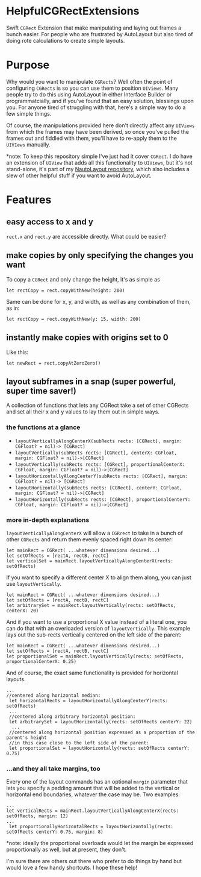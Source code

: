 # HelpfulCGRectExtensions
Swift `CGRect` Extension that make manipulating and laying out frames a bunch easier. For people who are frustrated by AutoLayout but also tired of doing rote calculations to create simple layouts.

# Purpose
Why would you want to manipulate `CGRects`? Well often the point of configuring `CGRects` is so you can use them to position `UIViews`. Many people try to do this using AutoLayout in either Interface Builder or programmatcially, and if you've found that an easy solution, blessings upon you. For anyone tired of struggling with that, here's a simple way to do a few simple things.

Of course, the manipulations provided here don't directly affect any `UIViews` from which the frames may have been derived, so once you've pulled the frames out and fiddled with them, you'll have to re-apply them to the `UIVIews` manually. 

*note: To keep this repository simple I've just had it cover `CGRect`. I do have an extension of `UIView` that adds all this functionality to `UIViews`, but it's not stand-alone, it's part of my [NautoLayout repository]( https://github.com/SwingsetTheory/NautoLayout.git), which also includes a slew of other helpful stuff if you want to avoid AutoLayout.

# Features
## easy access to x and y
`rect.x` and `rect.y` are accessible directly. What could be easier?

## make copies by only specifying the changes you want
To copy a `CGRect` and only change the height, it's as simple as 
```
let rectCopy = rect.copyWithNew(height: 200)
``` 
Same can be done for x, y, and width, as well as any combination of them, as in: 
```
let rectCopy = rect.copyWithNew(y: 15, width: 200)
```

## instantly make copies with origins set to 0
Like this: 
```
let newRect = rect.copyAtZeroZero()
```

## layout subframes in a snap (super powerful, super time saver!) 
A collection of functions that lets any CGRect take a set of other CGRects and set all their x and y values to lay them out in simple ways.

### the functions at a glance
 - `layoutVerticallyAlongCenterX(subRects rects: [CGRect], margin: CGFloat? = nil)-> [CGRect]`
 - `layoutVertically(subRects rects: [CGRect], centerX: CGFloat, margin: CGFloat? = nil)->[CGRect]`
 - `layoutVertically(subRects rects: [CGRect], proportionalCenterX: CGFloat, margin: CGFloat? = nil)->[CGRect]`
 - `layoutHorizontallyAlongCenterY(subRects rects: [CGRect], margin: CGFloat? = nil)-> [CGRect]`
 - `layoutHorizontally(subRects rects: [CGRect], centerY: CGFloat, margin: CGFloat? = nil)->[CGRect]`
 - `layoutHorizontally(subRects rects: [CGRect], proportionalCenterY: CGFloat, margin: CGFloat? = nil)->[CGRect]`

### more in-depth explanations
`layoutVerticallyAlongCenterX` will allow a `CGRrect` to take in a bunch of other `CGRects` and return them evenly spaced right down its center:
``` 
let mainRect = CGRect( ...whatever dimensions desired...) 
let setOfRects = [rectA, rectB, rectC]
let verticalSet = mainRect.layoutVerticallyAlongCenterX(rects: setOfRects)
```
If you want to specify a different center X to align them along, you can just use `layoutVertically`.
``` 
let mainRect = CGRect( ...whatever dimensions desired...) 
let setOfRects = [rectA, rectB, rectC]
let arbitrarySet = mainRect.layoutVertically(rects: setOfRects, centerX: 20)
```
And if you want to use a proportional X value instead of a literal one, you can do that with an overloaded version of `layoutVertically`. This example lays out the sub-rects vertically centered on the left side of the parent:
``` 
let mainRect = CGRect( ...whatever dimensions desired...) 
let setOfRects = [rectA, rectB, rectC]
let proportionalSet = mainRect.layoutVertically(rects: setOfRects, proportionalCenterX: 0.25)
```
And of course, the exact same functionality is provided for horizontal layouts.
```
...
//centered along horizontal median:
 let horizontalRects = layoutHorizontallyAlongCenterY(rects: setOfRects)
 ...
 //centered along arbitrary horizontal position:
 let arbitrarySet = layoutHorizontally(rects: setOfRects centerY: 22)
  ...
 //centered along horizontal position expressed as a proportion of the parent's height
 //in this case close to the left side of the parent:
 let proportionalSet = layoutHorizontally(rects: setOfRects centerY: 0.75)
 ```
 ### ...and they all take margins, too
Every one of the layout commands has an optional `margin` parameter that lets you specify a padding amount that will be added to the vertical or horizontal end boundaries, whatever the case may be. Two examples:
```
...
let verticalRects = mainRect.layoutVerticallyAlongCenterX(rects: setOfRects, margin: 12)
...
 let proportionallyHorizontalRects = layoutHorizontally(rects: setOfRects centerY: 0.75, margin: 8)
```
*note: ideally the proportional overloads would let the margin be expressed proportionally as well, but at present, they don't.

I'm sure there are others out there who prefer to do things by hand but would love a few handy shortcuts. I hope these help!
